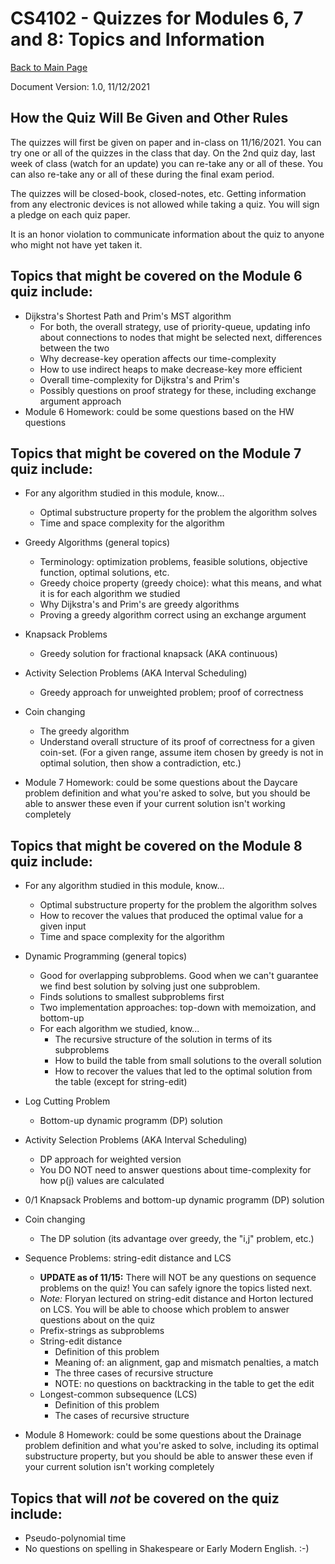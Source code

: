 CS4102 - Quizzes for Modules 6, 7 and 8: Topics and Information 
===============================

[Back to Main Page](../index.html)

<!---

<a name="introduction"></a>Overview
---------------------------------------

Module 1's quiz is on lectures and readings from Feb. 1 through Feb. 24.  The following topic list is a guide, and we may update it before the quiz in response to student questions.  See the slides and recordings for more details and readings associated with these topics.  A basic rule we'll try to follow is this: if it's in the readings, but we didn't mention it in lecture, it will *not* be on the quiz.
-->

Document Version: 1.0, 11/12/2021


How the Quiz Will Be Given and Other Rules
----------------------------------------------
The quizzes will first be given on paper and in-class on 11/16/2021.   You can try one or all of the quizzes in the class that day.  On the 2nd quiz day, last week of class (watch for an update) you can re-take any or all of these.  You can also re-take any or all of these during the final exam period.

The quizzes will be closed-book, closed-notes, etc.  Getting information from any electronic devices is not allowed while taking a quiz.  You will sign a pledge on each quiz paper.

It is an honor violation to communicate information about the quiz to anyone who might not have yet taken it.


Topics that might be covered on the Module 6 quiz include:
-------------------------------------------------
- Dijkstra's Shortest Path and Prim's MST algorithm
    - For both, the overall strategy, use of priority-queue, updating info about connections to nodes that might be selected next, differences between the two
    - Why decrease-key operation affects our time-complexity
    - How to use indirect heaps to make decrease-key more efficient
    - Overall time-complexity for Dijkstra's and Prim's
    - Possibly questions on proof strategy for these, including exchange argument approach 
- Module 6 Homework: could be some questions based on the HW questions

Topics that might be covered on the Module 7 quiz include:
-------------------------------------------------

- For any algorithm studied in this module, know...
    - Optimal substructure property for the problem the algorithm solves
    - Time and space complexity for the algorithm

- Greedy Algorithms (general topics)
    - Terminology: optimization problems, feasible solutions, objective function, optimal solutions, etc.
    - Greedy choice property (greedy choice): what this means, and what it is for each algorithm we studied
    - Why Dijkstra's and Prim's are greedy algorithms
    - Proving a greedy algorithm correct using an exchange argument

- Knapsack Problems
    - Greedy solution for fractional knapsack (AKA continuous)
    
- Activity Selection Problems (AKA Interval Scheduling)
    - Greedy approach for unweighted problem; proof of correctness

- Coin changing
    - The greedy algorithm
    - Understand overall structure of its proof of correctness for a given coin-set. (For  a given range, assume item chosen by greedy is not in optimal solution, then show a contradiction, etc.)
    
- Module 7 Homework: could be some questions about the Daycare problem definition and what you're asked to solve, but you should be able to answer these even if your current solution isn't working completely

Topics that might be covered on the Module 8 quiz include:
-------------------------------------------------

- For any algorithm studied in this module, know...
    - Optimal substructure property for the problem the algorithm solves
    - How to recover the values that produced the optimal value for a given input
    - Time and space complexity for the algorithm

- Dynamic Programming (general topics)
    - Good for overlapping subproblems. Good when we can't guarantee we find best solution by solving just one subproblem.
    - Finds solutions to smallest subproblems first
    - Two implementation approaches:  top-down with memoization, and bottom-up
    - For each algorithm we studied, know...
        - The recursive structure of the solution in terms of its subproblems
        - How to build the table from small solutions to the overall solution
        - How to recover the values that led to the optimal solution from the table (except for string-edit)

- Log Cutting Problem
    - Bottom-up dynamic programm (DP) solution
        
- Activity Selection Problems (AKA Interval Scheduling)
    - DP approach for weighted version
    - You DO NOT need to answer questions about time-complexity for how p(j) values are calculated
    
- 0/1 Knapsack Problems and bottom-up dynamic programm (DP) solution
    
- Coin changing
    - The DP solution (its advantage over greedy, the "i,j" problem, etc.)

- Sequence Problems: string-edit distance and LCS
	- **UPDATE as of 11/15:** There will NOT be any questions on sequence problems on the quiz! You can safely ignore the topics listed next.
	- *Note:*  Floryan lectured on string-edit distance and Horton lectured on LCS. You will be able to choose which problem to answer questions about on the quiz
    - Prefix-strings as subproblems
    - String-edit distance
        - Definition of this problem 
        - Meaning of: an alignment, gap and mismatch penalties, a match
        - The three cases of recursive structure
        - NOTE: no questions on backtracking in the table to get the edit
    - Longest-common subsequence (LCS)
        - Definition of this problem 
        - The cases of recursive structure
        
- Module 8 Homework: could be some questions about the Drainage problem definition and what you're asked to solve, including its optimal substructure property, but you should be able to answer these even if your current solution isn't working completely

    

Topics that will *not* be covered on the quiz include:
-------------------------------------------------

- Pseudo-polynomial time
- No questions on spelling in Shakespeare or Early Modern English. :-)

